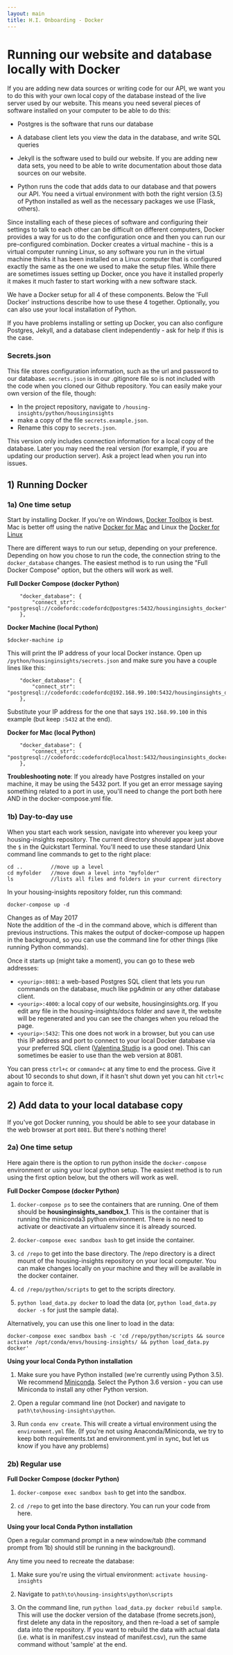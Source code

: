 ```yaml
---
layout: main
title: H.I. Onboarding - Docker
---
```


# Running our website and database locally with Docker

If you are adding new data sources or writing code for our API, we want you to do this with your own local copy of the database instead of the live server used by our website. This means you need several pieces of software installed on your computer to be able to do this:

* Postgres is the software that runs our database

* A database client lets you view the data in the database, and write SQL queries

* Jekyll is the software used to build our website. If you are adding new data sets, you need to be able to write documentation about those data sources on our website.

* Python runs the code that adds data to our database and that powers our API. You need a virtual environment with both the right version (3.5) of Python installed as well as the necessary packages we use (Flask, others).

Since installing each of these pieces of software and configuring their settings to talk to each other can be difficult on different computers, Docker provides a way for us to do the configuration once and then you can run our pre-configured combination. Docker creates a virtual machine - this is a virtual computer running Linux, so any software you run in the virtual machine thinks it has been installed on a Linux computer that is configured exactly the same as the one we used to make the setup files. While there are sometimes issues setting up Docker, once you have it installed properly it makes it much faster to start working with a new software stack.

We have a Docker setup for all 4 of these components. Below the 'Full Docker' instructions describe how to use these 4 together. Optionally, you can also use your local installation of Python.

If you have problems installing or setting up Docker, you can also configure Postgres, Jekyll, and a database client independently - ask for help if this is the case.


### Secrets.json

This file stores configuration information, such as the url and password to our database. `secrets.json` is in our .gitignore file so is not included with the code when you cloned our Github repository. You can easily make your own version of the file, though:

* In the project repository, navigate to `/housing-insights/python/housinginsights`
* make a copy of the file `secrets.example.json`.
* Rename this copy to `secrets.json`.

This version only includes connection information for a local copy of the database. Later you may need the real version (for example, if you are updating our production server). Ask a project lead when you run into issues.

## 1) Running Docker

### 1a) One time setup

Start by installing Docker. If you're on Windows, [Docker Toolbox](https://www.docker.com/products/docker-toolbox) is best. Mac is better off using the native [Docker for Mac](https://docs.docker.com/docker-for-mac/install/) and Linux the [Docker for Linux](https://www.docker.com/community-edition)

There are different ways to run our setup, depending on your preference.  Depending on how you chose to run the code, the connection string to the `docker_database` changes.  The easiest method is to run using the "Full Docker Compose" option, but the others will work as well.

**Full Docker Compose (docker Python)**

```
    "docker_database": {
        "connect_str": "postgresql://codefordc:codefordc@postgres:5432/housinginsights_docker"
    },
```

**Docker Machine (local Python)**

```
$docker-machine ip
```

This will print the IP address of your local Docker instance. Open up `/python/housinginsights/secrets.json` and make sure you have a couple lines like this:

```
    "docker_database": {
        "connect_str": "postgresql://codefordc:codefordc@192.168.99.100:5432/housinginsights_docker"
    },
```

Substitute your IP address for the one that says `192.168.99.100` in this example (but keep `:5432` at the end).

**Docker for Mac (local Python)**

```
    "docker_database": {
        "connect_str": "postgresql://codefordc:codefordc@localhost:5432/housinginsights_docker"
    },
```

**Troubleshooting note**: If you already have Postgres installed on your machine, it may be using the 5432 port. If you get an error message saying something related to a port in use, you'll need to change the port both here AND in the docker-compose.yml file.

### 1b) Day-to-day use

When you start each work session, navigate into wherever you keep your housing-insights repository. The current directory should appear just above the `$` in the Quickstart Terminal. You'll need to use these standard Unix command line commands to get to the right place:

```
cd ..         //move up a level
cd myfolder   //move down a level into "myfolder"
ls            //lists all files and folders in your current directory
```

In your housing-insights repository folder, run this command:

```
docker-compose up -d
```
<div class="panel panel-default">
    <div class="panel-heading">
        Changes as of May 2017
    </div>
    <div class="panel-body">
    Note the addition of the -d in the command above, which is different than previous instructions. This makes the output of docker-compose up happen in the background, so you can use the command line for other things (like running Python commands).
    </div>
</div>

Once it starts up (might take a moment), you can go to these web addresses:

* `<yourip>:8081`: a web-based Postgres SQL client that lets you run commands on the database, much like pgAdmin or any other database client.
* `<yourip>:4000`: a local copy of our website, housinginsights.org. If you edit any file in the housing-insights/docs folder and save it, the website will be regenerated and you can see the changes when you reload the page.
* `<yourip>:5432`: This one does not work in a browser, but you can use this IP address and port to connect to your local Docker database via your preferred SQL client ([Valentina Studio](https://valentina-db.com/en/get-free-valentina-studio) is a good one). This can sometimes be easier to use than the web version at 8081.

You can press `ctrl+c` or `command+c` at any time to end the process. Give it about 10 seconds to shut down, if it hasn't shut down yet you can hit `ctrl+c` again to force it.

## 2) Add data to your local database copy

If you've got Docker running, you should be able to see your database in the web browser at port `8081`. But there's nothing there!

### 2a) One time setup

Here again there is the option to run python inside the `docker-compose` environment or using your local python setup.  The easiest method is to run using the first option below, but the others will work as well.

**Full Docker Compose (docker Python)**

1)  `docker-compose ps` to see the containers that are running.  One of them should be **housinginsights_sandbox_1**.  This is the container that is running the miniconda3 python environment.  There is no need to activate or deactivate an virtualenv since it is already sourced.

2) `docker-compose exec sandbox bash` to get inside the container.

3) `cd /repo` to get into the base directory.  The /repo directory is a direct mount of the housing-insights repository on your local computer.  You can make changes locally on your machine and they will be available in the docker container.

4) `cd /repo/python/scripts` to get to the scripts directory.

5) `python load_data.py docker` to load the data (or, `python load_data.py docker -s` for just the sample data).

Alternatively, you can use this one liner to load in the data:

```
docker-compose exec sandbox bash -c 'cd /repo/python/scripts && source activate /opt/conda/envs/housing-insights/ && python load_data.py docker'
```

**Using your local Conda Python installation**

1) Make sure you have Python installed (we're currently using Python 3.5). We recommend [Miniconda](https://conda.io/miniconda.html). Select the Python 3.6 version - you can use Miniconda to install any other Python version.

2) Open a regular command line (not Docker) and navigate to `path\to\housing-insights\python`.

3) Run `conda env create`. This will create a virtual environment using the `environment.yml` file. (If you're not using Anaconda/Miniconda, we try to keep both requirements.txt and environment.yml in sync, but let us know if you have any problems)


### 2b) Regular use

**Full Docker Compose (docker Python)**

1)  `docker-compose exec sandbox bash` to get into the sandbox.

2)  `cd /repo` to get into the base directory.  You can run your code from here.

**Using your local Conda Python installation**

Open a regular command prompt in a new window/tab (the command prompt from 1b) should still be running in the background).

Any time you need to recreate the database:

1) Make sure you're using the virtual environment: `activate housing-insights`

2) Navigate to `path\to\housing-insights\python\scripts`

3) On the command line, run `python load_data.py docker rebuild sample`. This will use the docker version of the database (frome secrets.json), first delete any data in the repository, and then re-load a set of sample data into the repository. If you want to rebuild the data with actual data (i.e. what is in manifest.csv instead of manifest.csv), run the same command without 'sample' at the end.
